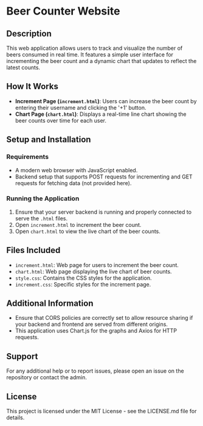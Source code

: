 # Beer Counter Website

## Description
This web application allows users to track and visualize the number of beers consumed in real time. It features a simple user interface for incrementing the beer count and a dynamic chart that updates to reflect the latest counts.

## How It Works
- **Increment Page (`increment.html`)**: Users can increase the beer count by entering their username and clicking the '+1' button.
- **Chart Page (`chart.html`)**: Displays a real-time line chart showing the beer counts over time for each user.

## Setup and Installation

### Requirements
- A modern web browser with JavaScript enabled.
- Backend setup that supports POST requests for incrementing and GET requests for fetching data (not provided here).

### Running the Application
1. Ensure that your server backend is running and properly connected to serve the `.html` files.
2. Open `increment.html` to increment the beer count.
3. Open `chart.html` to view the live chart of the beer counts.

## Files Included
- `increment.html`: Web page for users to increment the beer count.
- `chart.html`: Web page displaying the live chart of beer counts.
- `style.css`: Contains the CSS styles for the application.
- `increment.css`: Specific styles for the increment page.

## Additional Information
- Ensure that CORS policies are correctly set to allow resource sharing if your backend and frontend are served from different origins.
- This application uses Chart.js for the graphs and Axios for HTTP requests.

## Support
For any additional help or to report issues, please open an issue on the repository or contact the admin.

## License
This project is licensed under the MIT License - see the LICENSE.md file for details.
